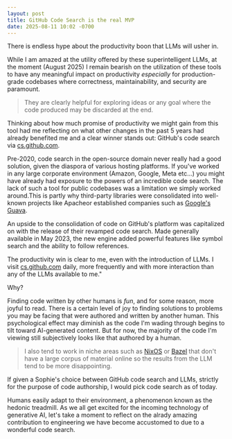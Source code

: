 ```yaml
---
layout: post
title: GitHub Code Search is the real MVP
date: 2025-08-11 10:02 -0700
---
```


There is endless hype about the productivity boon that LLMs will usher in. 

While I am amazed at the utility offered by these superintelligent LLMs, at the moment (August 2025) I remain bearish on the utilization of these tools to have any meaningful impact on productivity _especially_ for production-grade codebases where correctness, maintainability, and security are paramount.

> They are clearly helpful for exploring ideas or any goal where the code produced may be discarded at the end.

Thinking about how much promise of productivity we might gain from this tool had me reflecting on what other changes in the past 5 years had already benefited me and a clear winner stands out: GitHub's code search via [cs.github.com](https://cs.github.com).

Pre-2020, code search in the open-source domain never really had a good solution, given the diaspora of various hosting platforms. If you've worked in any large corporate environment (Amazon, Google, Meta etc...) you might have already had exposure to the powers of an incredible code search. The lack of such a tool for public codebases was a limitation we simply worked around.This is partly why third-party libraries were consolidated into well-known projects like Apacheor established companies such as [Google's Guava](https://github.com/google/guava).

An upside to the consolidation of code on GitHub's platform was capitalized on with the release of their revamped code search. Made generally available in May 2023, the new engine added powerful features like symbol search and the ability to follow references.

The productivity win is clear to me, even with the introduction of LLMs. I visit [cs.github.com](https://cs.github.com) daily, more frequently and with more interaction than any of the LLMs available to me."

Why?

Finding code written by other humans is _fun_, and for some reason, more joyful to read. There is a certain level of joy to finding solutions to problems you may be facing that were authored and written by another human. This psychological effect may diminish as the code I'm wading through begins to tilt toward AI-generated content. But for now, the majority of the code I'm viewing still subjectively looks like that authored by a human.

> I also tend to work in niche areas such as [NixOS](https://nixos.org) or [Bazel](https://bazel.build/) that don't have a large corpus of material online so the results from the LLM tend to be more disappointing.

If given a Sophie's choice between GitHub code search and LLMs, strictly for the purpose of code authorship, I would pick code search as of today.

Humans easily adapt to their environment, a phenomenon known as the hedonic treadmill. As we all get excited for the incoming technology of generative AI, let's take a moment to reflect on the alrady amazing contribution to engineering we have become accustomed to due to a wonderful code search.